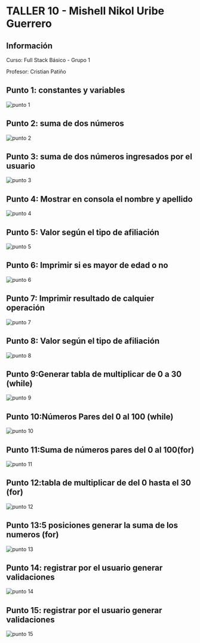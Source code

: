 <h1>TALLER 10 - Mishell Nikol Uribe Guerrero</h1>

<h2>Información</h2>

<p>Curso: Full Stack Básico - Grupo 1</p>
<p>Profesor: Cristian Patiño</p>

<h2>Punto 1: constantes y variables</h2>

<img src="./Images/punto.1.png" alt="punto 1">

<h2>Punto 2: suma de dos números</h2>

<img src="./Images/punto.2.png" alt="punto 2">

<h2>Punto 3: suma de dos números ingresados por el usuario</h2>

<img src="./Images/punto.3.png" alt="punto 3">

<h2>Punto 4: Mostrar en consola el nombre y apellido</h2>

<img src="./Images/punto.4.png" alt="punto 4">

<h2>Punto 5: Valor según el tipo de afiliación</h2>

<img src="./Images/punto.5.png" alt="punto 5">

<h2>Punto 6: Imprimir si es mayor de edad o no</h2>

<img src="./Images/punto.6.png" alt="punto 6">

<h2>Punto 7: Imprimir resultado de calquier operación</h2>

<img src="./Images/punto.7.png" alt="punto 7">

<h2>Punto 8: Valor según el tipo de afiliación</h2>

<img src="./Images/punto.8.png" alt="punto 8">

<h2>Punto 9:Generar tabla de multiplicar de 0 a 30 (while)</h2>

<img src="./Images/punto.9.png" alt="punto 9">

<h2>Punto 10:Números Pares del 0 al 100 (while)</h2>

<img src="./Images/punto.10.png" alt="punto 10">

<h2>Punto 11:Suma de números pares del 0 al 100(for)</h2>

<img src="./Images/punto.11.png" alt="punto 11">

<h2>Punto 12:tabla de multiplicar de del 0 hasta el 30 (for)</h2>

<img src="./Images/punto.12.png" alt="punto 12">

<h2>Punto 13:5 posiciones generar la suma de los numeros (for)</h2>

<img src="./Images/punto.13.png" alt="punto 13">

<h2>Punto 14: registrar por el usuario generar validaciones</h2>

<img src="./Images/punto14.png" alt="punto 14">

<h2>Punto 15: registrar por el usuario generar validaciones</h2>

<img src="./Images/punto.15.png" alt="punto 15">